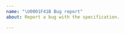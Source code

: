 ```yaml
---
name: "\U0001F41B Bug report"
about: Report a bug with the specification.

---
```


<!--
Thank you for reporting a possible bug in ECMA-402.

If this is a bug with a specific implementation of ECMA-402, such as
a JavaScript engine or a browser, you might need to report it on their bug
tracker as well.
-->
